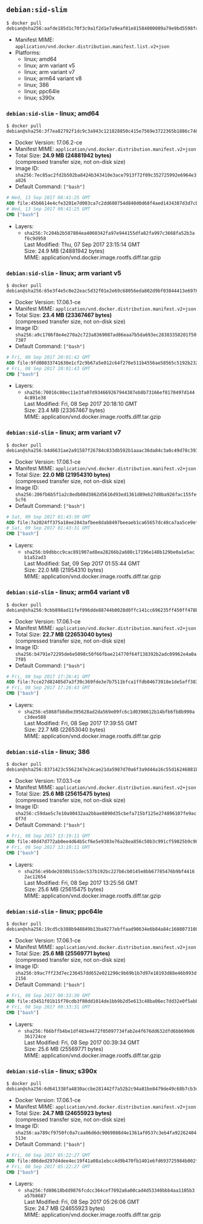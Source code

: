 ## `debian:sid-slim`

```console
$ docker pull debian@sha256:aafde185d1c70f3c9a1f2d1e7a9eaf01e81584000089a79e9bd5598fc99107d1
```

-	Manifest MIME: `application/vnd.docker.distribution.manifest.list.v2+json`
-	Platforms:
	-	linux; amd64
	-	linux; arm variant v5
	-	linux; arm variant v7
	-	linux; arm64 variant v8
	-	linux; 386
	-	linux; ppc64le
	-	linux; s390x

### `debian:sid-slim` - linux; amd64

```console
$ docker pull debian@sha256:3f7ea82792f1dc9c3a943c121828850c415e7569e3722365b1886c748340119a
```

-	Docker Version: 17.06.2-ce
-	Manifest MIME: `application/vnd.docker.distribution.manifest.v2+json`
-	Total Size: **24.9 MB (24881942 bytes)**  
	(compressed transfer size, not on-disk size)
-	Image ID: `sha256:7ec85ac2fd2b502ba8424b343410e3ace7913f72f09c352725992e6964e3a826`
-	Default Command: `["bash"]`

```dockerfile
# Wed, 13 Sep 2017 08:41:25 GMT
ADD file:45b6614e4cfe3201e7d003ca7c2dd680754d840d0d68f4aed1434387d3d7cb9f in / 
# Wed, 13 Sep 2017 08:41:25 GMT
CMD ["bash"]
```

-	Layers:
	-	`sha256:7c204b2b587804ea4060342fa97e944155dfa82fa997c3668fa52b3af6c9d958`  
		Last Modified: Thu, 07 Sep 2017 23:15:14 GMT  
		Size: 24.9 MB (24881942 bytes)  
		MIME: application/vnd.docker.image.rootfs.diff.tar.gzip

### `debian:sid-slim` - linux; arm variant v5

```console
$ docker pull debian@sha256:65e3f4e5c0e22eac5d32f01e2e69c68056eda802d9bf03844413e69788155681
```

-	Docker Version: 17.06.1-ce
-	Manifest MIME: `application/vnd.docker.distribution.manifest.v2+json`
-	Total Size: **23.4 MB (23367467 bytes)**  
	(compressed transfer size, not on-disk size)
-	Image ID: `sha256:a9c1706f8e4e270a2c723a8369087ad86eaa7b5da693ec28383358201f507387`
-	Default Command: `["bash"]`

```dockerfile
# Fri, 08 Sep 2017 20:01:42 GMT
ADD file:9fd08033741630e1cf2c9b67a5e012c64f276e511b4556ae58565c5192b23289 in / 
# Fri, 08 Sep 2017 20:01:43 GMT
CMD ["bash"]
```

-	Layers:
	-	`sha256:70016c08ec11e3fa07d934669267944387eb8b73166ef8170497d1444c891e38`  
		Last Modified: Fri, 08 Sep 2017 20:18:10 GMT  
		Size: 23.4 MB (23367467 bytes)  
		MIME: application/vnd.docker.image.rootfs.diff.tar.gzip

### `debian:sid-slim` - linux; arm variant v7

```console
$ docker pull debian@sha256:b4d6631ae2a91587f26784c833db592b1aaac36da84c3a0c49d78c3931420741
```

-	Docker Version: 17.06.1-ce
-	Manifest MIME: `application/vnd.docker.distribution.manifest.v2+json`
-	Total Size: **22.0 MB (21954310 bytes)**  
	(compressed transfer size, not on-disk size)
-	Image ID: `sha256:206fb6b5f1a2c8edb08d3862d5616d93ed1361d89eb27d0ba926fac155fe5cf6`
-	Default Command: `["bash"]`

```dockerfile
# Sat, 09 Sep 2017 01:43:30 GMT
ADD file:7a2024ff375a18ee2843afbee8dab8497beeaeb1ca65657dc48ca7aa5ce9efc3 in / 
# Sat, 09 Sep 2017 01:43:31 GMT
CMD ["bash"]
```

-	Layers:
	-	`sha256:b9dbbcc9cac891907ad8ea28266b2a608c17196e148b129be0a1e5acb1a52ad3`  
		Last Modified: Sat, 09 Sep 2017 01:55:44 GMT  
		Size: 22.0 MB (21954310 bytes)  
		MIME: application/vnd.docker.image.rootfs.diff.tar.gzip

### `debian:sid-slim` - linux; arm64 variant v8

```console
$ docker pull debian@sha256:9cbb898ad11fef096dde88744b0028d0ffc141cc696235ff450ff478be2b27ce
```

-	Docker Version: 17.06.1-ce
-	Manifest MIME: `application/vnd.docker.distribution.manifest.v2+json`
-	Total Size: **22.7 MB (22653040 bytes)**  
	(compressed transfer size, not on-disk size)
-	Image ID: `sha256:b4791e72295de6e5098c50f66fbae214770f64f138392b2adc09962e4a0a7f05`
-	Default Command: `["bash"]`

```dockerfile
# Fri, 08 Sep 2017 17:26:41 GMT
ADD file:7cce27d82405d7a3f39c369fde3e7b7511bfca1ffdb04673918e1de5aff383bd in / 
# Fri, 08 Sep 2017 17:26:43 GMT
CMD ["bash"]
```

-	Layers:
	-	`sha256:e5868fb8dbe395628ad2da569e09fc6c1d0398612b14bfb6fb8b990ac3dee588`  
		Last Modified: Fri, 08 Sep 2017 17:39:55 GMT  
		Size: 22.7 MB (22653040 bytes)  
		MIME: application/vnd.docker.image.rootfs.diff.tar.gzip

### `debian:sid-slim` - linux; 386

```console
$ docker pull debian@sha256:8371423c5562347e24cae21da5987d70a6f3a9d44a16c55d16246881b80cf3b9
```

-	Docker Version: 17.03.1-ce
-	Manifest MIME: `application/vnd.docker.distribution.manifest.v2+json`
-	Total Size: **25.6 MB (25615475 bytes)**  
	(compressed transfer size, not on-disk size)
-	Image ID: `sha256:c59dae5c7e10a90432aa2bbae8890d35cbefa715bf125e274896107fe9ac8f7d`
-	Default Command: `["bash"]`

```dockerfile
# Fri, 08 Sep 2017 13:19:11 GMT
ADD file:40d47d772ab0ee4d64b5cf6e5e9303e76a28ea856c50b3c991cf59025b9c982a in / 
# Fri, 08 Sep 2017 13:19:11 GMT
CMD ["bash"]
```

-	Layers:
	-	`sha256:e9bde2030b151dec537b192bc227b6cb0145e8bb67785476b9bf44162ac12654`  
		Last Modified: Fri, 08 Sep 2017 13:25:56 GMT  
		Size: 25.6 MB (25615475 bytes)  
		MIME: application/vnd.docker.image.rootfs.diff.tar.gzip

### `debian:sid-slim` - linux; ppc64le

```console
$ docker pull debian@sha256:19cd5cb388b948849b13ba9277ebffaad90634e6b84a84c1608073108437f15d
```

-	Docker Version: 17.06.1-ce
-	Manifest MIME: `application/vnd.docker.distribution.manifest.v2+json`
-	Total Size: **25.6 MB (25569771 bytes)**  
	(compressed transfer size, not on-disk size)
-	Image ID: `sha256:b9ac7ff23d7ec236457dd652e021290c9b69b1b7d97e18193d88e46b993d2156`
-	Default Command: `["bash"]`

```dockerfile
# Fri, 08 Sep 2017 00:33:30 GMT
ADD file:d3451f01b15f70cdb3f80dd1014de1bb9b2d5e613c48ba06ec7dd32e0f5abb4c in / 
# Fri, 08 Sep 2017 00:33:31 GMT
CMD ["bash"]
```

-	Layers:
	-	`sha256:f66bffb4be1df483e4472f05097734fab2e4f676dd632dfd6bb699d6361724ce`  
		Last Modified: Fri, 08 Sep 2017 00:39:34 GMT  
		Size: 25.6 MB (25569771 bytes)  
		MIME: application/vnd.docker.image.rootfs.diff.tar.gzip

### `debian:sid-slim` - linux; s390x

```console
$ docker pull debian@sha256:6d641338fa4830accbe281442f7a52b2c94a81be8479de49c68b7cb3dd307560
```

-	Docker Version: 17.06.1-ce
-	Manifest MIME: `application/vnd.docker.distribution.manifest.v2+json`
-	Total Size: **24.7 MB (24655923 bytes)**  
	(compressed transfer size, not on-disk size)
-	Image ID: `sha256:aa789cf9750fc0a7caa06d6dc9069088d4e1361af0537c3eb4fa92262404513e`
-	Default Command: `["bash"]`

```dockerfile
# Fri, 08 Sep 2017 05:22:27 GMT
ADD file:d06ded297d4dee4ec19f41a08a1ebcc4d9b470fb1401e6fd693725984b002fc9 in / 
# Fri, 08 Sep 2017 05:22:27 GMT
CMD ["bash"]
```

-	Layers:
	-	`sha256:fd80618bdd9876fcdcc364cef7892a6a00cad4d53340bbb4aa1105b3a57b8687`  
		Last Modified: Fri, 08 Sep 2017 05:26:06 GMT  
		Size: 24.7 MB (24655923 bytes)  
		MIME: application/vnd.docker.image.rootfs.diff.tar.gzip
